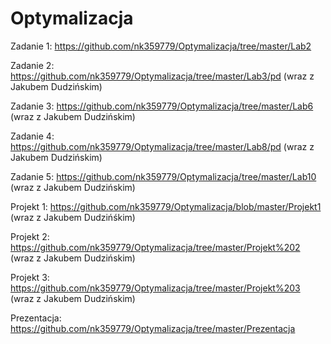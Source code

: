 # Optymalizacja

Zadanie 1: https://github.com/nk359779/Optymalizacja/tree/master/Lab2

Zadanie 2: https://github.com/nk359779/Optymalizacja/tree/master/Lab3/pd (wraz z Jakubem Dudzińskim)

Zadanie 3: https://github.com/nk359779/Optymalizacja/tree/master/Lab6 (wraz z Jakubem Dudzińskim)

Zadanie 4: https://github.com/nk359779/Optymalizacja/tree/master/Lab8/pd (wraz z Jakubem Dudzińskim)

Zadanie 5: https://github.com/nk359779/Optymalizacja/tree/master/Lab10 (wraz z Jakubem Dudzińskim)

Projekt 1: https://github.com/nk359779/Optymalizacja/blob/master/Projekt1 (wraz z Jakubem Dudzińśkim)

Projekt 2: https://github.com/nk359779/Optymalizacja/tree/master/Projekt%202 (wraz z Jakubem Dudzińskim)

Projekt 3: https://github.com/nk359779/Optymalizacja/tree/master/Projekt%203 (wraz z Jakubem Dudzińskim)

Prezentacja: https://github.com/nk359779/Optymalizacja/tree/master/Prezentacja
